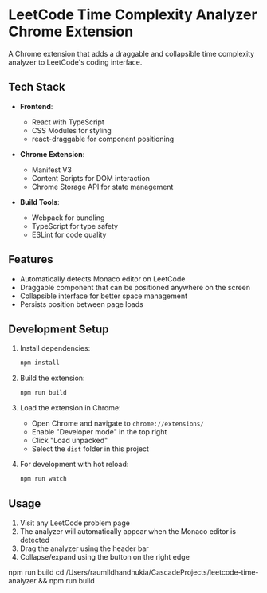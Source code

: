 # LeetCode Time Complexity Analyzer Chrome Extension

A Chrome extension that adds a draggable and collapsible time complexity analyzer to LeetCode's coding interface.

## Tech Stack

- **Frontend**:
  - React with TypeScript
  - CSS Modules for styling
  - react-draggable for component positioning

- **Chrome Extension**:
  - Manifest V3
  - Content Scripts for DOM interaction
  - Chrome Storage API for state management

- **Build Tools**:
  - Webpack for bundling
  - TypeScript for type safety
  - ESLint for code quality

## Features

- Automatically detects Monaco editor on LeetCode
- Draggable component that can be positioned anywhere on the screen
- Collapsible interface for better space management
- Persists position between page loads

## Development Setup

1. Install dependencies:
   ```bash
   npm install
   ```

2. Build the extension:
   ```bash
   npm run build
   ```

3. Load the extension in Chrome:
   - Open Chrome and navigate to `chrome://extensions/`
   - Enable "Developer mode" in the top right
   - Click "Load unpacked"
   - Select the `dist` folder in this project

4. For development with hot reload:
   ```bash
   npm run watch
   ```

## Usage

1. Visit any LeetCode problem page
2. The analyzer will automatically appear when the Monaco editor is detected
3. Drag the analyzer using the header bar
4. Collapse/expand using the button on the right edge


npm run build
cd /Users/raumildhandhukia/CascadeProjects/leetcode-time-analyzer && npm run build
